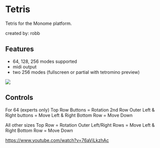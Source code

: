 # Tetris

Tetris for the Monome platform.

created by: robb

## Features 

* 64, 128, 256 modes supported
* midi output
* two 256 modes (fullscreen or partial with tetromino preview)

![](tetris_midi.png)


## Controls

For 64 (experts only)
Top Row Buttons = Rotation
2nd Row Outer Left & Right buttons = Move Left & Right
Bottom Row = Move Down

All other sizes
Top Row = Rotation
Outer Left/Right Rows = Move Left & Right
Bottom Row = Move Down


https://www.youtube.com/watch?v=76aViLkzhAc